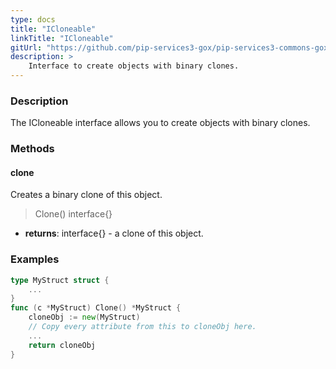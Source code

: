 ```yaml
---
type: docs
title: "ICloneable"
linkTitle: "ICloneable"
gitUrl: "https://github.com/pip-services3-gox/pip-services3-commons-gox"
description: > 
    Interface to create objects with binary clones.
---
```


### Description

The ICloneable interface allows you to create objects with binary clones. 

### Methods

#### clone
Creates a binary clone of this object.

> Clone() interface{}

- **returns**: interface{} - a clone of this object.

### Examples

```go
type MyStruct struct {
	...
}
func (c *MyStruct) Clone() *MyStruct {
	cloneObj := new(MyStruct)
	// Copy every attribute from this to cloneObj here.
	...
	return cloneObj
}
```
